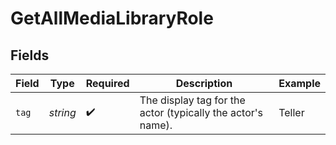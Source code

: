 # GetAllMediaLibraryRole


## Fields

| Field                                                       | Type                                                        | Required                                                    | Description                                                 | Example                                                     |
| ----------------------------------------------------------- | ----------------------------------------------------------- | ----------------------------------------------------------- | ----------------------------------------------------------- | ----------------------------------------------------------- |
| `tag`                                                       | *string*                                                    | :heavy_check_mark:                                          | The display tag for the actor (typically the actor's name). | Teller                                                      |